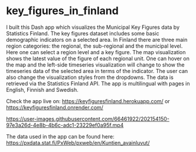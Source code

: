 # key_figures_in_finland

I built this Dash app which visualizes the Municipal Key Figures data by Statistics Finland.
The key figures dataset includes some basic demographic indicators on a selected area. In Finland there are three main region categories: the regional, the sub-regional and the municipal level. Here one can select a region level and a key figure. The map visualization shows the latest value of the figure of each regional unit. One can hover on the map and the left-side timeseries visualization will change to show the timeseries data of the selected area in terms of the indicator. The user can also change the visualization styles from the dropdowns. The data is retrieved via the Statistics Finland API. The app is multilingual with pages in English, Finnish and Swedish.


Check the app live on:
https://keyfiguresfinland.herokuapp.com/
or 
https://keyfiguresfinland.onrender.com/


https://user-images.githubusercontent.com/66461922/202154150-97e3a26d-4e8b-4b6c-adc1-23229ef0a95f.mp4

The data used in the app can be found here:
https://pxdata.stat.fi/PxWeb/pxweb/en/Kuntien_avainluvut/
